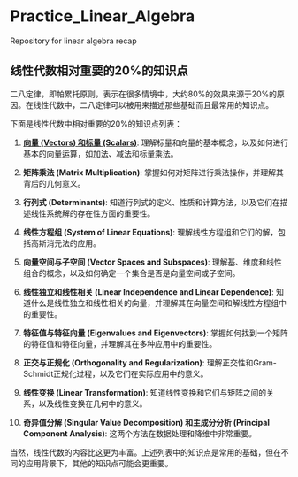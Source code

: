 # Practice_Linear_Algebra

Repository for linear algebra recap

## 线性代数相对重要的20%的知识点

二八定律，即帕累托原则，表示在很多情境中，大约80%的效果来源于20%的原因。在线性代数中，二八定律可以被用来描述那些基础而且最常用的知识点。

下面是线性代数中相对重要的20%的知识点列表：

1. [**向量 (Vectors) 和标量 (Scalars)**](01_Vectors_Scalars.md):
    理解标量和向量的基本概念，以及如何进行基本的向量运算，如加法、减法和标量乘法。

2. **矩阵乘法 (Matrix Multiplication)**: 掌握如何对矩阵进行乘法操作，并理解其背后的几何意义。

3. **行列式 (Determinants)**: 知道行列式的定义、性质和计算方法，以及它们在描述线性系统解的存在性方面的重要性。

4. **线性方程组 (System of Linear Equations)**: 理解线性方程组和它们的解，包括高斯消元法的应用。

5. **向量空间与子空间 (Vector Spaces and Subspaces)**: 理解基、维度和线性组合的概念，以及如何确定一个集合是否是向量空间或子空间。

6. **线性独立和线性相关 (Linear Independence and Linear Dependence)**: 知道什么是线性独立和线性相关的向量，并理解其在向量空间和解线性方程组中的重要性。

7. **特征值与特征向量 (Eigenvalues and Eigenvectors)**: 掌握如何找到一个矩阵的特征值和特征向量，并理解其在多种应用中的重要性。

8. **正交与正规化 (Orthogonality and Regularization)**: 理解正交性和Gram-Schmidt正规化过程，以及它们在实际应用中的意义。

9.  **线性变换 (Linear Transformation)**: 知道线性变换和它们与矩阵之间的关系，以及线性变换在几何中的意义。

10. **奇异值分解 (Singular Value Decomposition) 和主成分分析 (Principal Component Analysis)**: 这两个方法在数据处理和降维中非常重要。

当然，线性代数的内容比这更为丰富。上述列表中的知识点是常用的基础，但在不同的应用背景下，其他的知识点可能会更重要。
